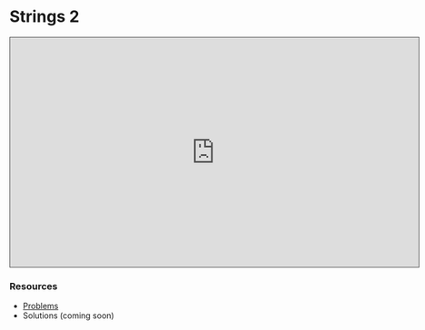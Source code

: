 # Strings 2

<iframe src="https://adaacademy.hosted.panopto.com/Panopto/Pages/Embed.aspx?id=c4ddda88-6ed4-4820-93c1-ae910188a7ed&autoplay=false&offerviewer=true&showtitle=true&showbrand=true&captions=true&interactivity=all" height="405" width="720" style="border: 1px solid #464646;" allowfullscreen allow="autoplay"></iframe>

### Resources

* [Problems](https://docs.google.com/presentation/d/1pLFlJ3jBHBsbKcW0R71psIzxV41F8mysTUA8QUUl84k/edit?usp=sharing)
* Solutions (coming soon)